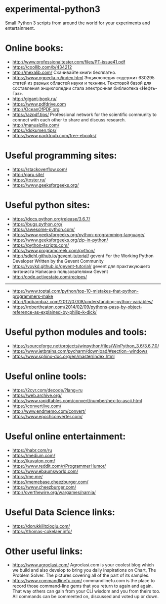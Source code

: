 # experimental-python3
Small Python 3 scripts from around the world for your experiments and entertainment.


# Online books:
* http://www.professionaltester.com/files/PT-issue41.pdf
* https://coollib.com/b/434212
* http://mexalib.com/ Скачивайте книги бесплатно. 
* https://www.ngpedia.ru/index.html Энциклопедия содержит 630295 статей из разных областей науки и техники. Текстовой базой для составления энциклопедии стала электронная библиотека «Нефть-Газ».
* http://gigant-book.ru/
* https://www.pdfdrive.com
* http://OceanOfPDF.org
* https://azpdf.tips/ Professional network for the scientific community to connect with each other to share and discuss research.
* http://manualzilla.com/ 
* https://dokumen.tips/
* https://www.packtpub.com/free-ebooks/


# Useful programming sites:
* https://stackoverflow.com/
* http://qaru.site/
* https://toster.ru/
* https://www.geeksforgeeks.org/


# Useful python sites:
* https://docs.python.org/release/3.6.7/
* https://bugs.python.org/
* https://awesome-python.com/
* https://www.geeksforgeeks.org/python-programming-language/
* https://www.geeksforgeeks.org/zip-in-python/
* https://python-scripts.com/
* https://www.programcreek.com/python/
* http://sdiehl.github.io/gevent-tutorial/ gevent For the Working Python Developer Written by the Gevent Community 
* https://vovkd.github.io/gevent-tutorial/ gevent для практикующего питониста Написано пользователями Gevent 
* http://code.activestate.com/recipes/
---
* https://www.toptal.com/python/top-10-mistakes-that-python-programmers-make
* http://foobarnbaz.com/2012/07/08/understanding-python-variables/ 
* https://robertheaton.com/2014/02/09/pythons-pass-by-object-reference-as-explained-by-philip-k-dick/


# Useful python modules and tools:
* https://sourceforge.net/projects/winpython/files/WinPython_3.6/3.6.7.0/
* https://www.jetbrains.com/pycharm/download/#section=windows
* https://www.sphinx-doc.org/en/master/index.html


# Useful online tools:
* https://2cyr.com/decode/?lang=ru
* https://web.archive.org/
* https://www.rapidtables.com/convert/number/hex-to-ascii.html
* https://convertlive.com/
* http://www.endmemo.com/convert/
* https://www.epochconverter.com/


# Useful online entertainment:
* https://habr.com/ru
* https://medium.com/
* https://kuvaton.com/
* https://www.reddit.com/r/ProgrammerHumor/
* https://www.ebaumsworld.com/
* https://me.me/
* https://memebase.cheezburger.com/
* https://www.cheezburger.com/
* http://overthewire.org/wargames/narnia/


# Useful Data Science links:
* https://dorukkilitcioglu.com/
* https://thomas-cokelaer.info/

# Other useful links:
* https://www.agroclasi.com/ Agroclasi.com is your coolest blog which we build and also develop to bring you daily inspirations on Chart, The Problem Solver. The pictures covering all of the part of its samples.
* https://www.commandlinefu.com/ commandlinefu.com is the place to record those command-line gems that you return to again and again. That way others can gain from your CLI wisdom and you from theirs too. All commands can be commented on, discussed and voted up or down. 


